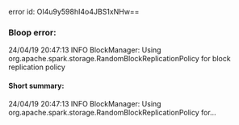 error id: OI4u9y598hI4o4JBS1xNHw==
### Bloop error:

24/04/19 20:47:13 INFO BlockManager: Using org.apache.spark.storage.RandomBlockReplicationPolicy for block replication policy
#### Short summary: 

24/04/19 20:47:13 INFO BlockManager: Using org.apache.spark.storage.RandomBlockReplicationPolicy for...